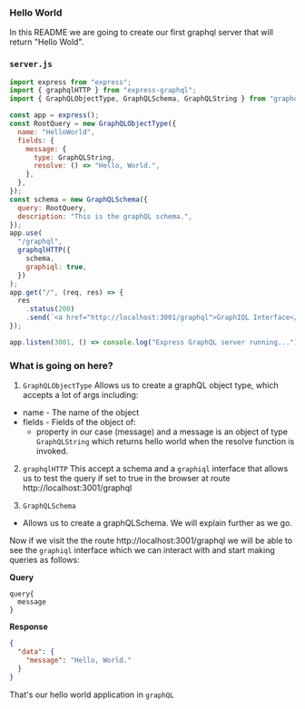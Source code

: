 ### Hello World

In this README we are going to create our first graphql server that will return "Hello Wold".

### `server.js`

```js
import express from "express";
import { graphqlHTTP } from "express-graphql";
import { GraphQLObjectType, GraphQLSchema, GraphQLString } from "graphql";

const app = express();
const RootQuery = new GraphQLObjectType({
  name: "HelloWorld",
  fields: {
    message: {
      type: GraphQLString,
      resolve: () => "Hello, World.",
    },
  },
});
const schema = new GraphQLSchema({
  query: RootQuery,
  description: "This is the graphQL schema.",
});
app.use(
  "/graphql",
  graphqlHTTP({
    schema,
    graphiql: true,
  })
);
app.get("/", (req, res) => {
  res
    .status(200)
    .send(`<a href="http://localhost:3001/graphql">GraphIQL Interface</a>`);
});

app.listen(3001, () => console.log("Express GraphQL server running..."));
```

### What is going on here?

1. `GraphQLObjectType`
   Allows us to create a graphQL object type, which accepts a lot of args including:

- name - The name of the object
- fields - Fields of the object of:
  - property in our case (message) and a message is an object of type `GraphQLString` which returns hello world when the resolve function is invoked.

2.  `graphqlHTTP`
    This accept a schema and a `graphiql` interface that allows us to test the query if set to true in the browser at route http://localhost:3001/graphql

3.  `GraphQLSchema`

- Allows us to create a graphQLSchema. We will explain further as we go.

Now if we visit the the route http://localhost:3001/graphql we will be able to see the `graphiql` interface which we can interact with and start making queries as follows:

**Query**

```
query{
  message
}
```

**Response**

```json
{
  "data": {
    "message": "Hello, World."
  }
}
```

That's our hello world application in `graphQL`
